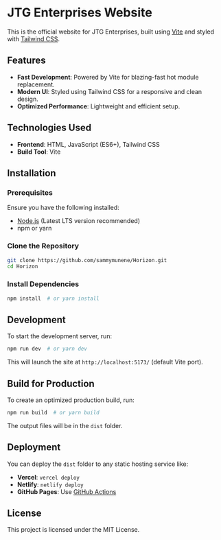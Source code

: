 # JTG Enterprises Website

This is the official website for JTG Enterprises, built using [Vite](https://vitejs.dev/) and styled with [Tailwind CSS](https://tailwindcss.com/).

## Features
- **Fast Development**: Powered by Vite for blazing-fast hot module replacement.
- **Modern UI**: Styled using Tailwind CSS for a responsive and clean design.
- **Optimized Performance**: Lightweight and efficient setup.

## Technologies Used
- **Frontend**: HTML, JavaScript (ES6+), Tailwind CSS
- **Build Tool**: Vite

## Installation
### Prerequisites
Ensure you have the following installed:
- [Node.js](https://nodejs.org/) (Latest LTS version recommended)
- npm or yarn

### Clone the Repository
```sh
git clone https://github.com/sammymunene/Horizon.git
cd Horizon
```

### Install Dependencies
```sh
npm install  # or yarn install
```

## Development
To start the development server, run:
```sh
npm run dev  # or yarn dev
```
This will launch the site at `http://localhost:5173/` (default Vite port).

## Build for Production
To create an optimized production build, run:
```sh
npm run build  # or yarn build
```
The output files will be in the `dist` folder.

## Deployment
You can deploy the `dist` folder to any static hosting service like:
- **Vercel**: `vercel deploy`
- **Netlify**: `netlify deploy`
- **GitHub Pages**: Use [GitHub Actions](https://docs.github.com/en/actions)


## License
This project is licensed under the MIT License.
